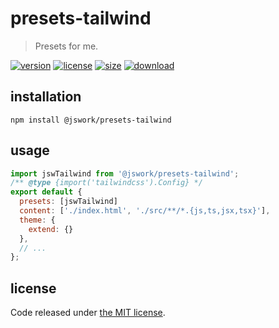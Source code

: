 # presets-tailwind
> Presets for me.

[![version][version-image]][version-url]
[![license][license-image]][license-url]
[![size][size-image]][size-url]
[![download][download-image]][download-url]

## installation
```shell
npm install @jswork/presets-tailwind
```

## usage
```js
import jswTailwind from '@jswork/presets-tailwind';
/** @type {import('tailwindcss').Config} */
export default {
  presets: [jswTailwind]
  content: ['./index.html', './src/**/*.{js,ts,jsx,tsx}'],
  theme: {
    extend: {}
  },
  // ...
};
```

## license
Code released under [the MIT license](https://github.com/afeiship/presets-tailwind/blob/master/LICENSE.txt).

[version-image]: https://img.shields.io/npm/v/@jswork/presets-tailwind
[version-url]: https://npmjs.org/package/@jswork/presets-tailwind

[license-image]: https://img.shields.io/npm/l/@jswork/presets-tailwind
[license-url]: https://github.com/afeiship/presets-tailwind/blob/master/LICENSE.txt

[size-image]: https://img.shields.io/bundlephobia/minzip/@jswork/presets-tailwind
[size-url]: https://github.com/afeiship/presets-tailwind/blob/master/dist/index.min.js

[download-image]: https://img.shields.io/npm/dm/@jswork/presets-tailwind
[download-url]: https://www.npmjs.com/package/@jswork/presets-tailwind
